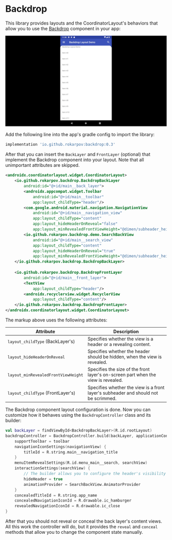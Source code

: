 # Backdrop

This library provides layouts and the CoordinatorLayout's behaviors that allow you to use the [Backdrop](https://material.io/design/components/backdrop.html) component in your app:

![Title Image](./docs/_static/title-image.gif)

Add the following line into the app's gradle config to import the library:

```gradle
implementation 'io.github.rokarpov:backdrop:0.3'
```

After that you can insert the ```BackLayer``` and ```FrontLayer``` (optional) that implement the Backdrop component into your layout. 
Note that all unimportant attributes are skipped.

```xml
<androidx.coordinatorlayout.widget.CoordinatorLayout>
    <io.github.rokarpov.backdrop.BackdropBackLayer
        android:id="@+id/main__back_layer">
        <androidx.appcompat.widget.Toolbar
            android:id="@+id/main__toolbar"
            app:layout_childType="header"/>
        <com.google.android.material.navigation.NavigationView
            android:id="@+id/main__navigation_view"
            app:layout_childType="content"
            app:layout_hideHeaderOnReveal="false"
            app:layout_minRevealedFrontViewHeight="@dimen/subheader_height"/>
        <io.github.rokarpov.backdrop.demo.SearchBackView
            android:id="@+id/main__search_view"
            app:layout_childType="content"
            app:layout_hideHeaderOnReveal="true"
            app:layout_minRevealedFrontViewHeight="@dimen/subheader_height"/>
    </io.github.rokarpov.backdrop.BackdropBackLayer>

    <io.github.rokarpov.backdrop.BackdropFrontLayer
        android:id="@+id/main__front_layer">
        <TextView
            app:layout_childType="header"/>
        <androidx.recyclerview.widget.RecyclerView
            app:layout_childType="content"/>
    </io.github.rokarpov.backdrop.BackdropFrontLayer>
</androidx.coordinatorlayout.widget.CoordinatorLayout>
```

The markup above uses the following attributes:

|Attribute                              |Description                                                                        |
|---------------------------------------|-----------------------------------------------------------------------------------|
|```layout_childType``` (BackLayer's)   |Specifies whether the view is a header or a revealing content.                     |
|```layout_hideHeaderOnReveal```        |Specifies whether the header should be hidden, when the view is revealed.          |
|```layout_minRevealedFrontViewHeight```|Specifies the size of the front layer's on-screen part when the view is revealed.  |
|```layout_childType``` (FrontLayer's)  |Specifies whether the view is a front layer's subheader and should not be scrimmed.|

The Backdrop component layout configuration is done. 
Now you can customize how it behaves using the ```BackdropController``` class and its builder:

```kotlin
val backLayer = findViewById<BackdropBackLayer>(R.id.rootLayout)
backdropController = BackdropController.build(backLayer, applicationContext) {
    supportToolbar = toolbar
    navigationIconSettings(navigationView) {
        titleId = R.string.main__navigation_title
    }
    menuItemRevealSettings(R.id.menu_main__search, searchView)
    interactionSettings(searchView) {
        // The builder allows you to configure the header's visibility on reveal too.
        hideHeader = true
        animationProvider = SearchBackView.AnimatorProvider
    }
    concealedTitleId = R.string.app_name
    concealedNavigationIconId = R.drawable.ic_hamburger
    revealedNavigationIconId = R.drawable.ic_close
}
```

After that you should not reveal or conceal the back layer's content views. 
All this work the controller will do, but it provides the ```reveal``` and ```conceal``` methods that allow you to change the component state manually.